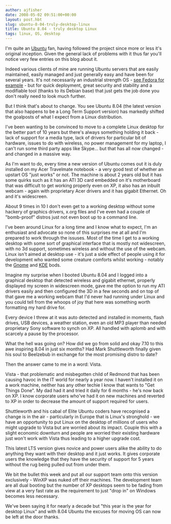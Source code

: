 ```yaml
---
author: ajfisher
date: 2008-05-02 09:51:00+00:00
layout: post.hbt
slug: ubuntu-8-04-truly-desktop-linux
title: Ubuntu 8.04 - truly desktop Linux
tags: linux, OS, desktop
---
```


I'm quite an [Ubuntu](http://www.ubuntulinux.com/) fan, having followed the project since more or less it's original inception. Given the general lack of problems with it thus far you'll notice very few entries on this blog about it.

Indeed various clients of mine are running Ubuntu servers that are easily maintained, easily managed and just generally easy and have been for several years. It's not necessarily an industrial strength OS - [see Fedora for example](http://fedoraproject.org/) - but for quick deployment, great security and stability and a modifiable tool (thanks to its Debian base) that just gets the job done you don't really need to look much further.

But I think that's about to change. You see Ubuntu 8.04 (the latest version that also happens to be a Long Term Support version) has markedly shifted the goalposts of what I expect from a Linux distribution.

I've been wanting to be convinced to move to a complete Linux desktop for the better part of 10 years but there's always something holding it back - lack of support for a media type, lack of drivers for particular bit of hardware, issues to do with wireless, no power management for my laptop, I can't run some third party apps like Skype... but that has all now changed - and changed in a massive way.

As I'm want to do, every time a new version of Ubuntu comes out it is duly installed on my Acer Travelmate notebook - a very good test of whether an upstart OS "just works" or not. The machine is about 2 years old but it has some quirks such as it has an ATI 3D card embedded on it's motherboard that was difficult to get working properly even on XP, it also has an inbuilt webcam - again with proprietary Acer drivers and it has gigabit Ethernet. Oh and it's widescreen.

About 9 times in 10 I don't even get to a working desktop without some hackery of graphics drivers, x.org files and I've even had a couple of "bomb-proof" distros just not even boot up to a command line.

I've been around Linux for a long time and I know what to expect, I'm an enthusiast and advocate so none of this surprises me at all and I'm prepared to work through the issuses. Most of the time I get to a working desktop with some sort of graphical interface that is mostly not widescreen, with no 3d support, sometimes wireless and without the use of the webcam. Linux isn't aimed at desktop use - it's just a side effect of people using it for development who wanted some creature comforts whilst working - notably the [Gnome](http://www.gnome.org/) and [KDE](http://www.kde.org/) bods.

Imagine my surprise when I booted Ubuntu 8.04 and I logged into a graphical desktop that detected wireless and gigabit ethernet, properly displayed my screen in widescreen mode, gave me the option to run my ATI drivers easily and then configured the 3D in a few seconds and on top of that gave me a working webcam that I'd never had running under Linux and you could tell from the whoops of joy that here was something worth formatting my hard drive for.

Every device I threw at it was auto detected and installed in moments, flash drives, USB devices, a weather station, even an old MP3 player than needed proprietary Sony software to synch on XP. All handled with aplomb and with scarcely a pause by the processor.

What the hell was going on? How did we go from solid and okay 7.10 to this awe inspiring 8.04 in just six months? Had Mark Shuttleworth finally given his soul to Beelzebub in exchange for the most promising distro to date?

Then the answer came to me in a word: Vista.

Vista - that problematic and misbegotten child of Redmond that has been causing havoc in the IT world for nearly a year now. I haven't installed it on a work machine, neither has any other techie I know that wants to "Get Things Done". My dad had it and tried it daily for 6 months - he's now back on XP. I know corporate users who've had it on new machines and reverted to XP in order to decrease the amount of support required for users.

Shuttleworth and his cabal of Elite Ubuntu coders have recognised a change is in the air - particularly in Europe that is Linux's stronghold - we have an opportunity to put Linux on the desktop of millions of users who might upgrade to Vista but are worried about its impact. Couple this with a slight economic downturn and people are worried their existing hardware just won't work with Vista thus leading to a higher upgrade cost.

This latest LTS version gives novice and power users alike the ability to do anything they want with their desktop and it just works. It gives corporate users the knowledge that they have the security of support for 5 years without the rug being pulled out from under them.

We bit the bullet this week and put all our support team onto this version exclusively - WinXP was nuked off their machines. The development team are all dual booting but the number of XP desktops seem to be fading from view at a very fast rate as the requirement to just "drop in" on Windows becomes less necessary.

We've been saying it for nearly a decade but "this year is the year for desktop Linux" and with 8.04 Ubuntu the excuses for moving OS can now be left at the door thanks.
